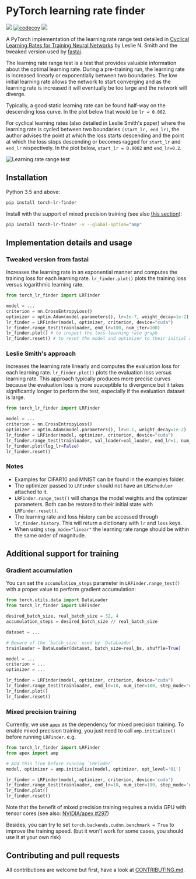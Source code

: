 # PyTorch learning rate finder

![](https://github.com/davidtvs/pytorch-lr-finder/workflows/ci-build/badge.svg?branch=master)
[![codecov](https://codecov.io/gh/davidtvs/pytorch-lr-finder/branch/master/graph/badge.svg)](https://codecov.io/gh/davidtvs/pytorch-lr-finder)
[![](https://img.shields.io/pypi/v/torch-lr-finder)](https://pypi.org/project/torch-lr-finder/)

A PyTorch implementation of the learning rate range test detailed in [Cyclical Learning Rates for Training Neural Networks](https://arxiv.org/abs/1506.01186) by Leslie N. Smith and the tweaked version used by [fastai](https://github.com/fastai/fastai).

The learning rate range test is a test that provides valuable information about the optimal learning rate. During a pre-training run, the learning rate is increased linearly or exponentially between two boundaries. The low initial learning rate allows the network to start converging and as the learning rate is increased it will eventually be too large and the network will diverge.

Typically, a good static learning rate can be found half-way on the descending loss curve. In the plot below that would be `lr = 0.002`.

For cyclical learning rates (also detailed in Leslie Smith's paper) where the learning rate is cycled between two boundaries `(start_lr, end_lr)`, the author advises the point at which the loss starts descending and the point at which the loss stops descending or becomes ragged for `start_lr` and `end_lr` respectively.  In the plot below, `start_lr = 0.0002` and `end_lr=0.2`.

![Learning rate range test](images/lr_finder_cifar10.png)

## Installation

Python 3.5 and above:

```bash
pip install torch-lr-finder
```

Install with the support of mixed precision training (see also [this section](#Mixed-precision-training)):

```bash
pip install torch-lr-finder -v --global-option="amp"
```

## Implementation details and usage

### Tweaked version from fastai

Increases the learning rate in an exponential manner and computes the training loss for each learning rate. `lr_finder.plot()` plots the training loss versus logarithmic learning rate.

```python
from torch_lr_finder import LRFinder

model = ...
criterion = nn.CrossEntropyLoss()
optimizer = optim.Adam(model.parameters(), lr=1e-7, weight_decay=1e-2)
lr_finder = LRFinder(model, optimizer, criterion, device="cuda")
lr_finder.range_test(trainloader, end_lr=100, num_iter=100)
lr_finder.plot() # to inspect the loss-learning rate graph
lr_finder.reset() # to reset the model and optimizer to their initial state
```

### Leslie Smith's approach

Increases the learning rate linearly and computes the evaluation loss for each learning rate. `lr_finder.plot()` plots the evaluation loss versus learning rate.
This approach typically produces more precise curves because the evaluation loss is more susceptible to divergence but it takes significantly longer to perform the test, especially if the evaluation dataset is large.

```python
from torch_lr_finder import LRFinder

model = ...
criterion = nn.CrossEntropyLoss()
optimizer = optim.Adam(model.parameters(), lr=0.1, weight_decay=1e-2)
lr_finder = LRFinder(model, optimizer, criterion, device="cuda")
lr_finder.range_test(trainloader, val_loader=val_loader, end_lr=1, num_iter=100, step_mode="linear")
lr_finder.plot(log_lr=False)
lr_finder.reset()
```

### Notes

- Examples for CIFAR10 and MNIST can be found in the examples folder.
- The optimizer passed to `LRFinder` should not have an `LRScheduler` attached to it.
- `LRFinder.range_test()` will change the model weights and the optimizer parameters. Both can be restored to their initial state with `LRFinder.reset()`.
- The learning rate and loss history can be accessed through `lr_finder.history`. This will return a dictionary with `lr` and `loss` keys.
- When using `step_mode="linear"` the learning rate range should be within the same order of magnitude.

## Additional support for training

### Gradient accumulation

You can set the `accumulation_steps` parameter in `LRFinder.range_test()` with a proper value to perform gradient accumulation:

```python
from torch.utils.data import DataLoader
from torch_lr_finder import LRFinder

desired_batch_size, real_batch_size = 32, 4
accumulation_steps = desired_batch_size // real_batch_size

dataset = ...

# Beware of the `batch_size` used by `DataLoader`
trainloader = DataLoader(dataset, batch_size=real_bs, shuffle=True)

model = ...
criterion = ...
optimizer = ...

lr_finder = LRFinder(model, optimizer, criterion, device="cuda")
lr_finder.range_test(trainloader, end_lr=10, num_iter=100, step_mode="exp", accumulation_steps=accumulation_steps)
lr_finder.plot()
lr_finder.reset()
```

### Mixed precision training

Currently, we use [`apex`](https://github.com/NVIDIA/apex) as the dependency for mixed precision training.
To enable mixed precision training, you just need to call `amp.initialize()` before running `LRFinder`. e.g.

```python
from torch_lr_finder import LRFinder
from apex import amp

# Add this line before running `LRFinder`
model, optimizer = amp.initialize(model, optimizer, opt_level='O1')

lr_finder = LRFinder(model, optimizer, criterion, device='cuda')
lr_finder.range_test(trainloader, end_lr=10, num_iter=100, step_mode='exp')
lr_finder.plot()
lr_finder.reset()
```

Note that the benefit of mixed precision training requires a nvidia GPU with tensor cores (see also: [NVIDIA/apex #297](https://github.com/NVIDIA/apex/issues/297))

Besides, you can try to set `torch.backends.cudnn.benchmark = True` to improve the training speed. (but it won't work for some cases, you should use it at your own risk)

## Contributing and pull requests

All contributions are welcome but first, have a look at [CONTRIBUTING.md](CONTRIBUTING.md).

